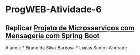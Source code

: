 # ProgWEB-Atividade-6

## Replicar [Projeto de Microsserviços com Mensageria com Spring Boot](https://github.com/ramonbezerra/microservices_example/blob/feature/rabbit-mq-test/tutorials/event-driven.md)

Alunos:
      * Bruno da Silva Barbosa
      * Lucas Santos Andrade
